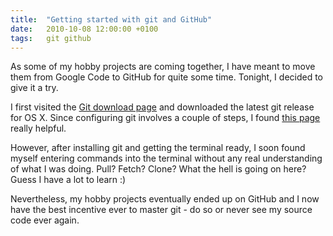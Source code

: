```yaml
---
title:	"Getting started with git and GitHub"
date:	2010-10-08 12:00:00 +0100
tags: 	git github
---
```



As some of my hobby projects are coming together, I have meant to move them from
Google Code to GitHub for quite some time. Tonight, I decided to give it a try.

I first visited the [Git download page](http://code.google.com/p/git-osx-installer/)
and downloaded the latest git release for OS X. Since configuring git involves a
couple of steps, I found [this page](http://help.github.com/mac-git-installation/)
really helpful. 

However, after installing git and getting the terminal ready, I soon found myself
entering commands into the terminal without any real understanding of what I was
doing. Pull? Fetch? Clone? What the hell is going on here? Guess I have a lot to
learn :)

Nevertheless, my hobby projects eventually ended up on GitHub and I now have the
best incentive ever to master git - do so or never see my source code ever again.